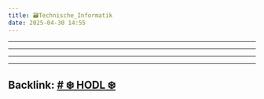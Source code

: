 ```yaml
---
title: 🗃️Technische_Informatik
date: 2025-04-30 14:55
---
```


----







----

----

----
Backlink: [# ❄️ HODL ❄️](/index)
----
